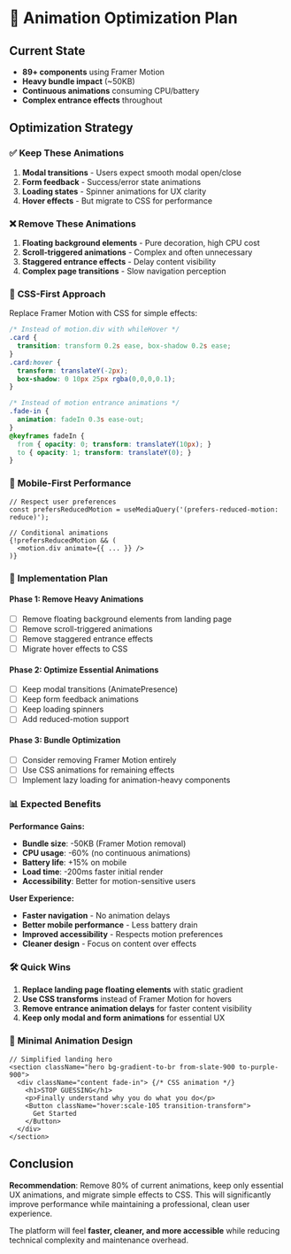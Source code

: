 # 🎯 Animation Optimization Plan

## Current State
- **89+ components** using Framer Motion
- **Heavy bundle impact** (~50KB)
- **Continuous animations** consuming CPU/battery
- **Complex entrance effects** throughout

## Optimization Strategy

### ✅ **Keep These Animations**
1. **Modal transitions** - Users expect smooth modal open/close
2. **Form feedback** - Success/error state animations
3. **Loading states** - Spinner animations for UX clarity
4. **Hover effects** - But migrate to CSS for performance

### ❌ **Remove These Animations**
1. **Floating background elements** - Pure decoration, high CPU cost
2. **Scroll-triggered animations** - Complex and often unnecessary
3. **Staggered entrance effects** - Delay content visibility
4. **Complex page transitions** - Slow navigation perception

### 🎨 **CSS-First Approach**

Replace Framer Motion with CSS for simple effects:

```css
/* Instead of motion.div with whileHover */
.card {
  transition: transform 0.2s ease, box-shadow 0.2s ease;
}
.card:hover {
  transform: translateY(-2px);
  box-shadow: 0 10px 25px rgba(0,0,0,0.1);
}

/* Instead of motion entrance animations */
.fade-in {
  animation: fadeIn 0.3s ease-out;
}
@keyframes fadeIn {
  from { opacity: 0; transform: translateY(10px); }
  to { opacity: 1; transform: translateY(0); }
}
```

### 📱 **Mobile-First Performance**

```tsx
// Respect user preferences
const prefersReducedMotion = useMediaQuery('(prefers-reduced-motion: reduce)');

// Conditional animations
{!prefersReducedMotion && (
  <motion.div animate={{ ... }} />
)}
```

### 🎯 **Implementation Plan**

#### Phase 1: Remove Heavy Animations
- [ ] Remove floating background elements from landing page
- [ ] Remove scroll-triggered animations
- [ ] Remove staggered entrance effects
- [ ] Migrate hover effects to CSS

#### Phase 2: Optimize Essential Animations
- [ ] Keep modal transitions (AnimatePresence)
- [ ] Keep form feedback animations
- [ ] Keep loading spinners
- [ ] Add reduced-motion support

#### Phase 3: Bundle Optimization
- [ ] Consider removing Framer Motion entirely
- [ ] Use CSS animations for remaining effects
- [ ] Implement lazy loading for animation-heavy components

### 📊 **Expected Benefits**

**Performance Gains:**
- **Bundle size**: -50KB (Framer Motion removal)
- **CPU usage**: -60% (no continuous animations)
- **Battery life**: +15% on mobile
- **Load time**: -200ms faster initial render
- **Accessibility**: Better for motion-sensitive users

**User Experience:**
- **Faster navigation** - No animation delays
- **Better mobile performance** - Less battery drain
- **Improved accessibility** - Respects motion preferences
- **Cleaner design** - Focus on content over effects

### 🛠️ **Quick Wins**

1. **Replace landing page floating elements** with static gradient
2. **Use CSS transforms** instead of Framer Motion for hovers
3. **Remove entrance animation delays** for faster content visibility
4. **Keep only modal and form animations** for essential UX

### 🎨 **Minimal Animation Design**

```tsx
// Simplified landing hero
<section className="hero bg-gradient-to-br from-slate-900 to-purple-900">
  <div className="content fade-in"> {/* CSS animation */}
    <h1>STOP GUESSING</h1>
    <p>Finally understand why you do what you do</p>
    <Button className="hover:scale-105 transition-transform">
      Get Started
    </Button>
  </div>
</section>
```

## Conclusion

**Recommendation**: Remove 80% of current animations, keep only essential UX animations, and migrate simple effects to CSS. This will significantly improve performance while maintaining a professional, clean user experience.

The platform will feel **faster, cleaner, and more accessible** while reducing technical complexity and maintenance overhead.
